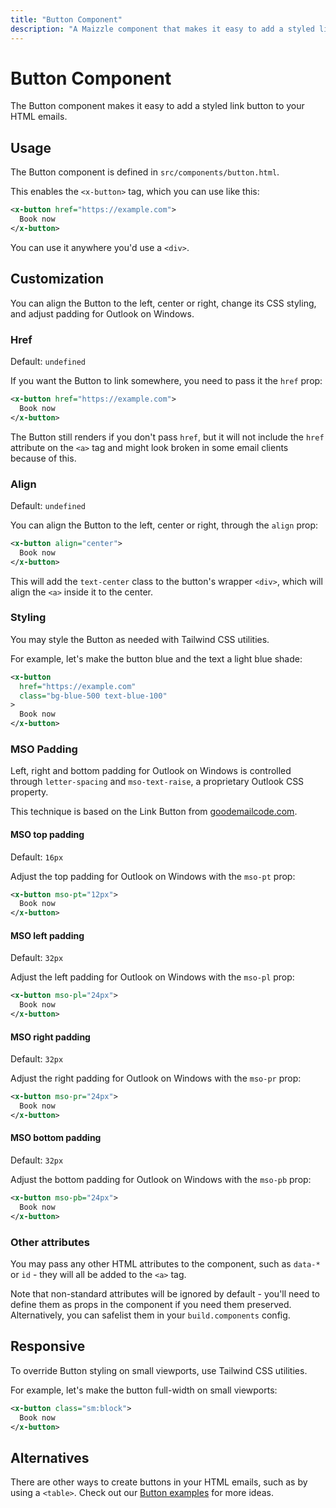 ```yaml
---
title: "Button Component"
description: "A Maizzle component that makes it easy to add a styled link button to your HTML emails."
---
```


# Button Component

The Button component makes it easy to add a styled link button to your HTML emails.

## Usage

The Button component is defined in `src/components/button.html`.

This enables the `<x-button>` tag, which you can use like this:

<code-sample title="src/templates/example.html">

  ```xml
  <x-button href="https://example.com">
    Book now
  </x-button>
  ```

</code-sample>

You can use it anywhere you'd use a `<div>`.

## Customization

You can align the Button to the left, center or right, change its CSS styling, and adjust padding for Outlook on Windows.

### Href

Default: `undefined`

If you want the Button to link somewhere, you need to pass it the `href` prop:

<code-sample title="src/templates/example.html">

  ```xml
  <x-button href="https://example.com">
    Book now
  </x-button>
  ```

</code-sample>

<alert>The Button still renders if you don't pass `href`, but it will not include the `href` attribute on the `<a>` tag and might look broken in some email clients because of this.</alert>

### Align

Default: `undefined`

You can align the Button to the left, center or right, through the `align` prop:

<code-sample title="src/templates/example.html">

  ```xml
  <x-button align="center">
    Book now
  </x-button>
  ```

</code-sample>

This will add the `text-center` class to the button's wrapper `<div>`, which will align the `<a>` inside it to the center.

### Styling

You may style the Button as needed with Tailwind CSS utilities.

For example, let's make the button blue and the text a light blue shade:

<code-sample title="src/templates/example.html">

  ```xml
  <x-button
    href="https://example.com"
    class="bg-blue-500 text-blue-100"
  >
    Book now
  </x-button>
  ```

</code-sample>

### MSO Padding

Left, right and bottom padding for Outlook on Windows is controlled through `letter-spacing` and `mso-text-raise`, a proprietary Outlook CSS property.

This technique is based on the Link Button from [goodemailcode.com](https://www.goodemailcode.com/email-code/link-button).

#### MSO top padding

Default: `16px`

Adjust the top padding for Outlook on Windows with the `mso-pt` prop:

<code-sample title="src/templates/example.html">

  ```xml
  <x-button mso-pt="12px">
    Book now
  </x-button>
  ```

</code-sample>

#### MSO left padding

Default: `32px`

Adjust the left padding for Outlook on Windows with the `mso-pl` prop:

<code-sample title="src/templates/example.html">

  ```xml
  <x-button mso-pl="24px">
    Book now
  </x-button>
  ```

</code-sample>

#### MSO right padding

Default: `32px`

Adjust the right padding for Outlook on Windows with the `mso-pr` prop:

<code-sample title="src/templates/example.html">

  ```xml
  <x-button mso-pr="24px">
    Book now
  </x-button>
  ```

</code-sample>

#### MSO bottom padding

Default: `32px`

Adjust the bottom padding for Outlook on Windows with the `mso-pb` prop:

<code-sample title="src/templates/example.html">

  ```xml
  <x-button mso-pb="24px">
    Book now
  </x-button>
  ```

</code-sample>

### Other attributes

You may pass any other HTML attributes to the component, such as `data-*` or `id` - they will all be added to the `<a>` tag.

Note that non-standard attributes will be ignored by default - you'll need to define them as props in the component if you need them preserved. Alternatively, you can safelist them in your `build.components` config.

## Responsive

To override Button styling on small viewports, use Tailwind CSS utilities.

For example, let's make the button full-width on small viewports:

<code-sample title="src/templates/example.html">

  ```xml
  <x-button class="sm:block">
    Book now
  </x-button>
  ```

</code-sample>

## Alternatives

There are other ways to create buttons in your HTML emails, such as by using a `<table>`. Check out our [Button examples](/docs/examples/buttons) for more ideas.
